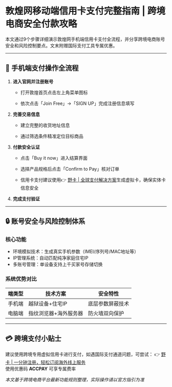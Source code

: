 # 敦煌网移动端信用卡支付完整指南 | 跨境电商安全付款攻略

本文通过9个步骤详细演示敦煌网手机端信用卡支付全流程，并分享跨境电商账号安全和风险控制要点。文末附赠国际支付工具专属优惠。

---

## 📱 手机端支付操作全流程
1. **进入官网并注册账号**  
   - 打开敦煌首页点击左上角菜单图标  
     
   - 依次点击「Join Free」→「SIGN UP」完成注册信息填写  
   

2. **完善交易信息**  
   - 建立完整的收货地址信息  
     
   - 通过筛选条件精准定位目标商品  
   

3. **付款安全认证**  
   - 点击「Buy it now」进入结算界面  
     
   - 选择产品规格后点击「Confirm to Pay」核对订单  
     
   - 信用卡支付建议使用👉 [野卡 | 全球支付解决方案](https://bbtdd.com/yeka)生成虚拟卡，确保实体卡信息安全

4. **完成支付验证**  
     

---

## 🔒 账号安全与风险控制体系
### 核心功能
- 环境模拟技术：生成真实手机参数（IMEI/序列号/MAC地址等）
- IP管理系统：自动匹配纯净家庭住宅IP
- 多账号管理：单设备支持上千买家号存储切换

### 系统优势对比
| 端类型  | 技术方案                     | 安全特性                   |
|---------|------------------------------|---------------------------|
| 手机端  | 越狱设备+住宅IP              | 底层参数屏蔽技术          |
| 电脑端  | 指纹浏览器+海外服务器        | 防火墙双向保护            |

---

## 💳 跨境支付小贴士
建议使用跨境专用虚拟信用卡进行支付，如遇国际支付通道问题，可尝试：
👉 [野卡 | 一分钟注册，轻松订阅海外线上服务](https://bbtdd.com/yeka)  
使用优惠码 **ACCPAY** 可享专属费率

*本文基于跨境电商平台最新功能规则整理，实际操作请以官方指引为准*